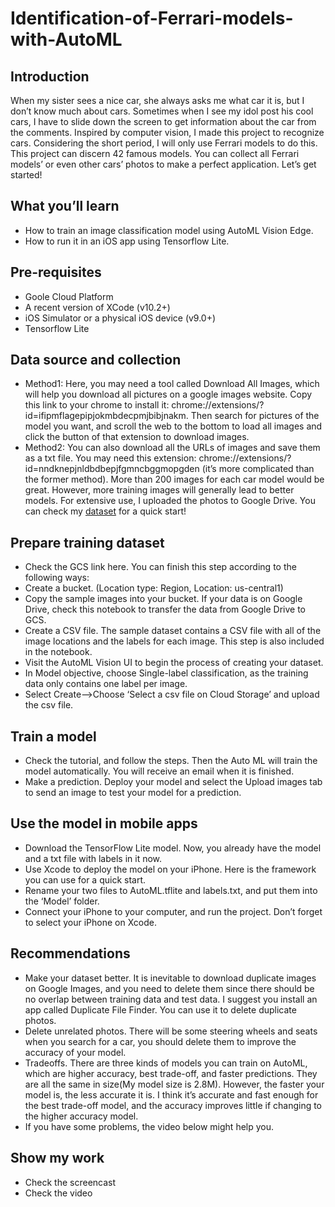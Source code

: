 # Identification-of-Ferrari-models-with-AutoML
## Introduction
When my sister sees a nice car, she always asks me what car it is, but I don’t know much about cars. Sometimes when I see my idol post his cool cars, I have to slide down the screen to get information about the car from the comments. Inspired by computer vision, I made this project to recognize cars. Considering the short period, I will only use Ferrari models to do this. This project can discern 42 famous models. You can collect all Ferrari models’ or even other cars’ photos to make a perfect application. Let’s get started!
## What you’ll learn
- How to train an image classification model using AutoML Vision Edge.
- How to run it in an iOS app using Tensorflow Lite.
## Pre-requisites
- Goole Cloud Platform
- A recent version of XCode (v10.2+)
- iOS Simulator or a physical iOS device (v9.0+)
- Tensorflow Lite
## Data source and collection
- Method1: Here, you may need a tool called Download All Images, which will help you download all pictures on a google images website. Copy this link to your chrome to install it: chrome://extensions/?id=ifipmflagepipjokmbdecpmjbibjnakm. Then search for pictures of the model you want, and scroll the web to the bottom to load all images and click the button of that extension to download images. 
- Method2: You can also download all the URLs of images and save them as a txt file. You may need this extension: chrome://extensions/?id=nndknepjnldbdbepjfgmncbggmopgden (it’s more complicated than the former method). 
More than 200 images for each car model would be great. However, more training images will generally lead to better models. For extensive use, I uploaded the photos to Google Drive. You can check my [dataset]() for a quick start!
## Prepare training dataset
- Check the GCS link here. You can finish this step according to the following ways:
- Create a bucket. (Location type: Region, Location: us-central1)
- Copy the sample images into your bucket. If your data is on Google Drive, check this notebook to transfer the data from Google Drive to GCS.
- Create a CSV file. The sample dataset contains a CSV file with all of the image locations and the labels for each image. This step is also included in the notebook.
- Visit the AutoML Vision UI to begin the process of creating your dataset. 
- In Model objective, choose Single-label classification, as the training data only contains one label per image.
- Select Create-->Choose ‘Select a csv file on Cloud Storage’ and upload the csv file.
## Train a model
- Check the tutorial, and follow the steps. Then the Auto ML will train the model automatically. You will receive an email when it is finished.
- Make a prediction. Deploy your model and select the Upload images tab to send an image to test your model for a prediction.
## Use the model in mobile apps
- Download the TensorFlow Lite model. Now, you already have the model and a txt file with labels in it now.
- Use Xcode to deploy the model on your iPhone. Here is the framework you can use for a quick start. 
- Rename your two files to AutoML.tflite and labels.txt, and put them into the ‘Model’ folder.
- Connect your iPhone to your computer, and run the project. Don’t forget to select your iPhone on Xcode.
## Recommendations
- Make your dataset better. It is inevitable to download duplicate images on Google Images, and you need to delete them since there should be no overlap between training data and test data. I suggest you install an app called Duplicate File Finder. You can use it to delete duplicate photos.
- Delete unrelated photos. There will be some steering wheels and seats when you search for a car, you should delete them to improve the accuracy of your model.
- Tradeoffs. There are three kinds of models you can train on AutoML, which are higher accuracy, best trade-off, and faster predictions. They are all the same in size(My model size is 2.8M). However, the faster your model is, the less accurate it is. I think it’s accurate and fast enough for the best trade-off model, and the accuracy improves little if changing to the higher accuracy model.
- If you have some problems, the video below might help you.
## Show my work
- Check the screencast
- Check the video
